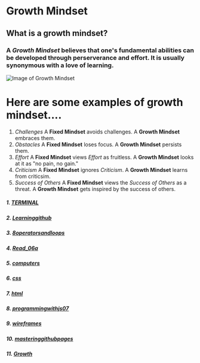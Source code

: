 # Growth Mindset

## What is a growth mindset?
### A *Growth Mindset* believes that one's fundamental abilities can be developed through perserverance and effort. It is usually synonymous with a love of learning.

![Image of Growth Mindset](https://3kllhk1ibq34qk6sp3bhtox1-wpengine.netdna-ssl.com/wp-content/uploads/NewGrowthMindset2.png)



# Here are some examples of growth mindset....

1. *Challenges*  A **Fixed Mindset** avoids challenges. A **Growth Mindset** embraces them.  
3. *Obstacles*   A **Fixed Mindset** loses focus. A **Growth Mindset** persists them. 
5. *Effort*      A **Fixed Mindset** views *Effort* as fruitless. A **Growth Mindset** looks at it as "no pain, no gain." 
6. *Criticism*   A **Fixed Mindset** ignores *Criticism*. A **Growth Mindset** learns from criticsim. 
7. *Success of Others* A **Fixed Mindset** views the *Success of Others* as a threat. A **Growth Mindset** gets inspired by the success of others. 


##### 1. [TERMINAL](Terminal.md)
##### 2. [Learninggithub](Learninggithub.md)
##### 3. [8operatorsandloops](8operatorsandloops.md)
##### 4. [Read_06a](Read_06a.md)
##### 5. [computers](computers.md)
##### 6. [css](css.md)
##### 7. [html](html.md)
##### 8. [programmingwithjs07](programmingwithjs07.md)
##### 9. [wireframes](wireframes.md)
##### 10. [masteringgithubpages](masteringghpages.md)
##### 11. [Growth](https://drw2366.github.io/Reading-notes/)
